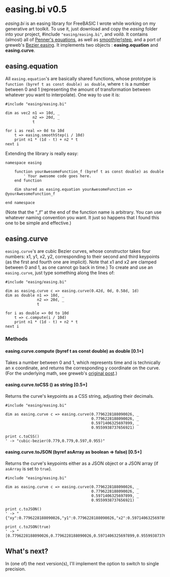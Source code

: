 # easing.bi v0.5

_easing.bi_ is an easing library for FreeBASIC I wrote while working on my generative art toolkit. To use it, just download and copy the _easing_ folder into your project, #include `"easing/easing.bi"`, and _voilà_. It contains (almost) all of [Penner's equations](http://robertpenner.com/easing/), as well as [smooth(er)step](https://en.wikipedia.org/wiki/Smoothstep), and a port of greweb's [Bezier easing](https://github.com/gre/bezier-easing). It implements two objects : **easing.equation** and **easing.curve**.

## easing.equation

All `easing.equation`'s are basically shared functions, whose prototype is `function (byref t as const double) as double`, where `t` is a number between 0 and 1 (representing the amount of transformation between whatever you want to interpolate). One way to use it is:
```freebasic
#include "easing/easing.bi"

dim as vec2 n1 => 10d, _
            n2 => 20d, _
            t

for i as real => 0d to 10d
    t => easing.smoothStep(i / 10d)
    print n1 * (1d - t) + n2 * t
next i
```
Extending the library is really easy:
```freebasic
namespace easing
    
    function yourAwesomeFunction_f (byref t as const double) as double
        ' Your awesome code goes here.
    end function

    dim shared as easing.equation yourAwesomeFunction => @yourAwesomeFunction_f
    
end namespace
```
(Note that the “_f” at the end of the function name is arbitrary. You can use whatever naming convention you want. It just so happens that I found this one to be simple and effective.)

## easing.curve

`easing.curve`'s are cubic Bezier curves, whose constructor takes four numbers: x1, y1, x2, y2, corresponding to their second and third keypoints (as the first and fourth one are implicit). Note that x1 and x2 are clamped between 0 and 1, as one cannot go back in time.) To create and use an `easing.curve`, just type something along the lines of:
```freebasic
#include "easing/easing.bi"

dim as easing.curve c => easing.curve(0.42d, 0d, 0.58d, 1d)
dim as double n1 => 10d, _
              n2 => 20d, _
              t

for i as double => 0d to 10d
    t => c.compute(i / 10d)
    print n1 * (1d - t) + n2 * t
next i
```

### Methods

#### easing.curve.compute (byref t as const double) as double [0.1+]

Takes a number between 0 and 1, which represents time and is technically an x coordinate, and returns the corresponding y coordinate on the curve. (For the underlying math, see greweb's [original post](https://greweb.me/2012/02/bezier-curve-based-easing-functions-from-concept-to-implementation).)

#### easing.curve.toCSS () as string [0.5+]

Returns the curve's keypoints as a CSS string, adjusting their decimals.

```freebasic
#include "easing/easing.bi"

dim as easing.curve c => easing.curve(0.7796228188090026, _
                                      0.7796228188090026, _
                                      0.5971406325697899, _
                                      0.9559938737656921)

print c.toCSS()
' -> "cubic-bezier(0.779,0.779,0.597,0.955)"
```

#### easing.curve.toJSON (byref asArray as boolean => false) [0.5+]

Returns the curve's keypoints either as a JSON object or a JSON array (if `asArray` is set to `true`).

```freebasic
#include "easing/easing.bi"

dim as easing.curve c => easing.curve(0.7796228188090026, _
                                      0.7796228188090026, _
                                      0.5971406325697899, _
                                      0.9559938737656921)

print c.toJSON()
' -> "{"xy":0.7796228188090026,"y1":0.7796228188090026,"x2":0.5971406325697899,"y2":0.9559938737656921}

print c.toJSON(true)
' -> "[0.7796228188090026,0.7796228188090026,0.5971406325697899,0.9559938737656921]
```

## What's next?

In (one of) the next version(s), I'll implement the option to switch to single precision.
